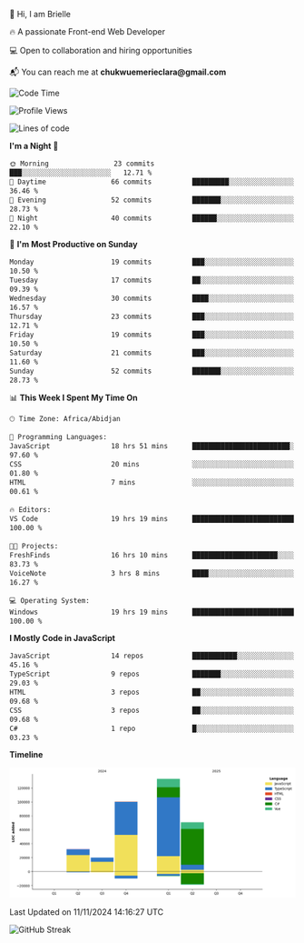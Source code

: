 <div align="left">
  <p>👋 Hi, I am Brielle</p>
  <p>🔥 A passionate Front-end Web Developer</p>
  <p>💻 Open to collaboration and hiring opportunities</p>
  <p>📬 You can reach me at <strong>chukwuemerieclara@gmail.com</strong></p>
</div>


 
 <!--START_SECTION:waka-->
![Code Time](http://img.shields.io/badge/Code%20Time-318%20hrs%2021%20mins-blue)

![Profile Views](http://img.shields.io/badge/Profile%20Views-38-blue)

![Lines of code](https://img.shields.io/badge/From%20Hello%20World%20I%27ve%20Written-118.7%20thousand%20lines%20of%20code-blue)

**I'm a Night 🦉** 

```text
🌞 Morning                23 commits          ███░░░░░░░░░░░░░░░░░░░░░░   12.71 % 
🌆 Daytime                66 commits          █████████░░░░░░░░░░░░░░░░   36.46 % 
🌃 Evening                52 commits          ███████░░░░░░░░░░░░░░░░░░   28.73 % 
🌙 Night                  40 commits          ██████░░░░░░░░░░░░░░░░░░░   22.10 % 
```
📅 **I'm Most Productive on Sunday** 

```text
Monday                   19 commits          ███░░░░░░░░░░░░░░░░░░░░░░   10.50 % 
Tuesday                  17 commits          ██░░░░░░░░░░░░░░░░░░░░░░░   09.39 % 
Wednesday                30 commits          ████░░░░░░░░░░░░░░░░░░░░░   16.57 % 
Thursday                 23 commits          ███░░░░░░░░░░░░░░░░░░░░░░   12.71 % 
Friday                   19 commits          ███░░░░░░░░░░░░░░░░░░░░░░   10.50 % 
Saturday                 21 commits          ███░░░░░░░░░░░░░░░░░░░░░░   11.60 % 
Sunday                   52 commits          ███████░░░░░░░░░░░░░░░░░░   28.73 % 
```


📊 **This Week I Spent My Time On** 

```text
🕑︎ Time Zone: Africa/Abidjan

💬 Programming Languages: 
JavaScript               18 hrs 51 mins      ████████████████████████░   97.60 % 
CSS                      20 mins             ░░░░░░░░░░░░░░░░░░░░░░░░░   01.80 % 
HTML                     7 mins              ░░░░░░░░░░░░░░░░░░░░░░░░░   00.61 % 

🔥 Editors: 
VS Code                  19 hrs 19 mins      █████████████████████████   100.00 % 

🐱‍💻 Projects: 
FreshFinds               16 hrs 10 mins      █████████████████████░░░░   83.73 % 
VoiceNote                3 hrs 8 mins        ████░░░░░░░░░░░░░░░░░░░░░   16.27 % 

💻 Operating System: 
Windows                  19 hrs 19 mins      █████████████████████████   100.00 % 
```

**I Mostly Code in JavaScript** 

```text
JavaScript               14 repos            ███████████░░░░░░░░░░░░░░   45.16 % 
TypeScript               9 repos             ███████░░░░░░░░░░░░░░░░░░   29.03 % 
HTML                     3 repos             ██░░░░░░░░░░░░░░░░░░░░░░░   09.68 % 
CSS                      3 repos             ██░░░░░░░░░░░░░░░░░░░░░░░   09.68 % 
C#                       1 repo              █░░░░░░░░░░░░░░░░░░░░░░░░   03.23 % 
```



**Timeline**

![Lines of Code chart](https://raw.githubusercontent.com/Brielle28/Brielle28/main/assets/bar_graph.png)


 Last Updated on 11/11/2024 14:16:27 UTC
<!--END_SECTION:waka-->

![GitHub Streak](https://github-readme-streak-stats.herokuapp.com/?user=Brielle28)



